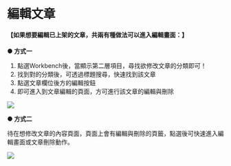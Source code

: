 # 編輯文章


#### 【如果想要編輯已上架的文章，共兩有種做法可以進入編輯畫面：】

**● 方式一**  

1. 點選Workbench後，當顯示第二層項目，尋找欲修改文章的分類即可！
2. 找到對的分類後，可透過標題搜尋，快速找到該文章
3. 點選文章欄位後方的編輯按鈕
4. 即可進入到文章編輯的頁面，方可進行該文章的編輯與刪除

![](/_image/article/qa-article-edit.png)



**● 方式二**  

待在想修改文章的內容頁面，頁面上會有編輯與刪除的頁籤，點選後可快速進入編輯畫面或文章刪除動作。

![](/_image/article/qa-article-edit2.png)



